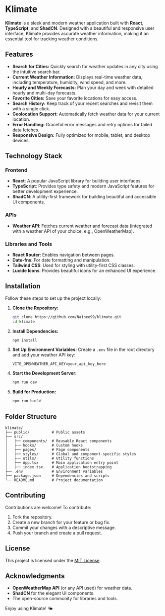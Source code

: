 # Klimate

**Klimate** is a sleek and modern weather application built with **React**, **TypeScript**, and **ShadCN**. Designed with a beautiful and responsive user interface, Klimate provides accurate weather information, making it an essential tool for tracking weather conditions.

## Features

- **Search for Cities:** Quickly search for weather updates in any city using the intuitive search bar.
- **Current Weather Information:** Displays real-time weather data, including temperature, humidity, wind speed, and more.
- **Hourly and Weekly Forecasts:** Plan your day and week with detailed hourly and multi-day forecasts.
- **Favorite Cities:** Save your favorite locations for easy access.
- **Search History:** Keep track of your recent searches and revisit them with a single click.
- **Geolocation Support:** Automatically fetch weather data for your current location.
- **Error Handling:** Graceful error messages and retry options for failed data fetches.
- **Responsive Design:** Fully optimized for mobile, tablet, and desktop devices.

## Technology Stack

### Frontend

- **React**: A popular JavaScript library for building user interfaces.
- **TypeScript**: Provides type safety and modern JavaScript features for better development experience.
- **ShadCN**: A utility-first framework for building beautiful and accessible UI components.

### APIs

- **Weather API**: Fetches current weather and forecast data (integrated with a weather API of your choice, e.g., OpenWeatherMap).

### Libraries and Tools

- **React Router**: Enables navigation between pages.
- **Date-fns**: For date formatting and manipulation.
- **Tailwind CSS**: Used for styling with utility-first CSS classes.
- **Lucide Icons**: Provides beautiful icons for an enhanced UI experience.

## Installation

Follow these steps to set up the project locally:

1. **Clone the Repository:**

   ```bash
   git clone https://github.com/Nainee99/klimate.git
   cd klimate
   ```

2. **Install Dependencies:**

   ```bash
   npm install
   ```

3. **Set Up Environment Variables:**
   Create a `.env` file in the root directory and add your weather API key:

   ```env
   VITE_OPENWEATHER_API_KEY=your_api_key_here
   ```

4. **Start the Development Server:**

   ```bash
   npm run dev
   ```

5. **Build for Production:**
   ```bash
   npm run build
   ```

## Folder Structure

```
klimate/
├── public/          # Public assets
├── src/
│   ├── components/  # Reusable React components
│   ├── hooks/       # Custom hooks
│   ├── pages/       # Page components
│   ├── styles/      # Global and component-specific styles
│   ├── utils/       # Utility functions
│   ├── App.tsx      # Main application entry point
│   ├── index.tsx    # Application bootstrapping
├── .env             # Environment variables
├── package.json     # Dependencies and scripts
└── README.md        # Project documentation
```

## Contributing

Contributions are welcome! To contribute:

1. Fork the repository.
2. Create a new branch for your feature or bug fix.
3. Commit your changes with a descriptive message.
4. Push your branch and create a pull request.

## License

This project is licensed under the [MIT License](LICENSE).

## Acknowledgments

- **OpenWeatherMap API** (or any API used) for weather data.
- **ShadCN** for the elegant UI components.
- The open-source community for libraries and tools.

Enjoy using Klimate! 🌤️
